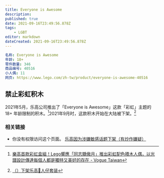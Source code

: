 ```yaml
---
title: Everyone is Awesome
description:
published: true
date: 2021-09-16T23:49:56.878Z
tags:
    - LGBT
editor: markdown
dateCreated: 2021-09-16T23:49:56.878Z
---
```


```YAML
名称: Everyone is Awesome
年龄: 18+
零件数量: 346
商品编号: 40516
小人偶: 11
网页: https://www.lego.com/zh-tw/product/everyone-is-awesome-40516
```

## 禁止彩虹积木

2021年5月，乐高公司推出了「Everyone is Awesome」这款「彩虹」主题的 18+ 年龄限制的积木。[^lgbtq]2021年9月时，这款积木开始在大陆被下架。[^247094324]

[^lgbtq]: [樂高首款彩虹盒組！Lego響應「同志驕傲月」推出彩虹配色積木人偶，以光譜設計傳達每個人都是獨特又美好的存在 - Vogue Taiwan](https://web.archive.org/web/20210916151729/https://www.vogue.com.tw/lifestyle/article/lego-lgbtq-everyone-is-awesome)

[^247094324]: [（）下架乐高🌈人仔套装](https://web.archive.org/web/20210916154405/https://www.douban.com/group/topic/247094324/)

### 相关链接

+ 你没有权限访问这个页面。 [乐高因为涉嫌敏感话题下架（有炒作嫌疑）](https://wap.douban.com/group/topic/247075658)
